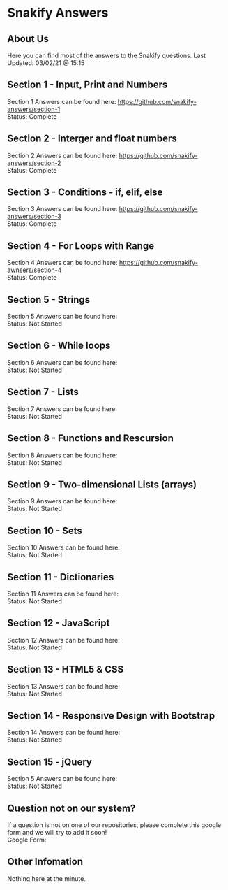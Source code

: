 # Snakify Answers

## About Us

Here you can find most of the answers to the Snakify questions.
Last Updated: 03/02/21 @ 15:15

## Section 1 - Input, Print and Numbers

Section 1 Answers can be found here: https://github.com/snakify-answers/section-1 <br>
Status: Complete

## Section 2 - Interger and float numbers

Section 2 Answers can be found here: https://github.com/snakify-answers/section-2 <br>
Status: Complete

## Section 3 - Conditions - if, elif, else

Section 3 Answers can be found here: https://github.com/snakify-answers/section-3 <br>
Status: Complete

## Section 4 - For Loops with Range

Section 4 Answers can be found here: https://github.com/snakify-awnsers/section-4 <br>
Status: Complete

## Section 5 - Strings

Section 5 Answers can be found here: <link> <br>
Status: Not Started

## Section 6 - While loops

Section 6 Answers can be found here: <link> <br>
Status: Not Started

## Section 7 - Lists

Section 7 Answers can be found here: <link> <br>
Status: Not Started

## Section 8 - Functions and Rescursion

Section 8 Answers can be found here: <link> <br>
Status: Not Started

## Section 9 - Two-dimensional Lists (arrays)

Section 9 Answers can be found here: <link> <br>
Status: Not Started

## Section 10 - Sets

Section 10 Answers can be found here: <link> <br>
Status: Not Started

## Section 11 - Dictionaries

Section 11 Answers can be found here: <link> <br>
Status: Not Started

## Section 12 - JavaScript

Section 12 Answers can be found here: <link> <br>
Status: Not Started

## Section 13 - HTML5 & CSS

Section 13 Answers can be found here: <link> <br>
Status: Not Started

## Section 14 - Responsive Design with Bootstrap

Section 14 Answers can be found here: <link> <br>
Status: Not Started

## Section 15 - jQuery

Section 5 Answers can be found here: <link> <br>
Status: Not Started

## Question not on our system?

If a question is not on one of our repositories, please complete this google form and we will try to add it soon!<br>
Google Form: <link>

## Other Infomation

Nothing here at the minute.
